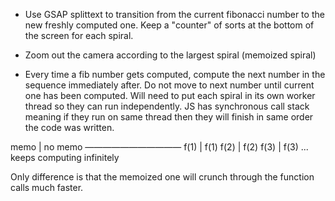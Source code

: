 
- Use GSAP splittext to transition from the current fibonacci number to the new freshly computed one. Keep a "counter" of sorts at the bottom of the screen for each spiral.

- Zoom out the camera according to the largest spiral (memoized spiral) 



- Every time a fib number gets computed, compute the next number in the sequence immediately after. Do not move to next number until current one has been computed. Will need to put each spiral in its own worker thread so they can run independently. JS has synchronous call stack meaning if they run on same thread then they will finish in same order the code was written. 

memo | no memo
———————————
f(1) | f(1)
f(2) | f(2)
f(3) | f(3)
... keeps computing infinitely

Only difference is that the memoized one will crunch through the function calls much faster. 

